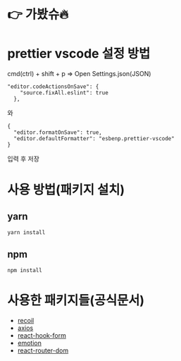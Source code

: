 # 👉 가봤슈🔥

# prettier vscode 설정 방법

cmd(ctrl) + shift + p => Open Settings.json(JSON)

```
"editor.codeActionsOnSave": {
    "source.fixAll.eslint": true
  },
```

와

```
{
  "editor.formatOnSave": true,
  "editor.defaultFormatter": "esbenp.prettier-vscode"
}
```

입력 후 저장

# 사용 방법(패키지 설치)

## yarn

```
yarn install
```

## npm

```
npm install
```

# 사용한 패키지들(공식문서)

- [recoil](https://recoiljs.org/ko/)
- [axios](https://axios-http.com/kr/docs/intro)
- [react-hook-form](https://react-hook-form.com/)
- [emotion](https://emotion.sh/docs/introduction)
- [react-router-dom](https://reactrouter.com/docs/en/v6/getting-started/overview)
